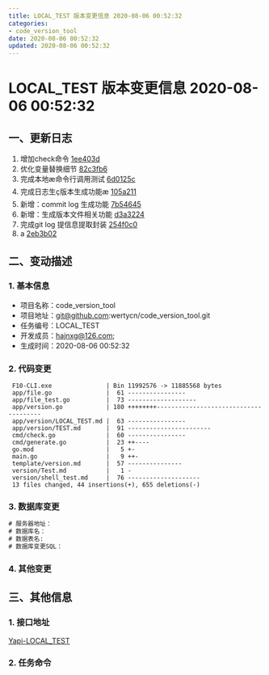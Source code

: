 ```yaml
---
title: LOCAL_TEST 版本变更信息 2020-08-06 00:52:32
categories:
- code_version_tool
date: 2020-08-06 00:52:32
updated: 2020-08-06 00:52:32
---
```

# LOCAL_TEST 版本变更信息 2020-08-06 00:52:32

## 一、更新日志

<!--简要描述本次修改影响了哪些功能，如新增XX功能，优化XX功能的XX问题等-->

<!--以下信息提取自 Commit Log -->
1. 增加check命令 [1ee403d]()
2. 优化变量替换细节 [82c3fb6]()
3. 完成本地æ命令行调用测试 [6d0125c]()
4. 完成日志生ç版本生成功能æ [105a211]()
5. 新增：commit log 生成功能 [7b54645]()
6. 新增：生成版本文件相关功能 [d3a3224]()
7. 完成git log 提信息提取封装 [254f0c0]()
8. a [2eb3b02]()


<!--more-->
## 二、变动描述

### 1. 基本信息

* 项目名称：code_version_tool
* 项目地址：git@github.com:wertycn/code_version_tool.git
* 任务编号：LOCAL_TEST
* 开发成员：hajnxg@126.com; 
* 生成时间：2020-08-06 00:52:32

### 2. 代码变更

<!--本次修改影响了哪些代码，由程序自动统计生成-->
```
 F10-CLI.exe               | Bin 11992576 -> 11885568 bytes
 app/file.go               |  61 ----------------
 app/file_test.go          |  73 -------------------
 app/version.go            | 180 ++++++++--------------------------------------
 app/version/LOCAL_TEST.md |  63 ----------------
 app/version/TEST.md       |  91 -----------------------
 cmd/check.go              |  60 ----------------
 cmd/generate.go           |  23 ++----
 go.mod                    |   5 +-
 main.go                   |   9 ++-
 template/version.md       |  57 ---------------
 version/Test.md           |   1 -
 version/shell_test.md     |  76 --------------------
 13 files changed, 44 insertions(+), 655 deletions(-)

```

### 3. 数据库变更

<!--需要对数据库做那些修改，将SQL写在下方代码区，没有写则无-->
```SQL
# 服务器地址：
# 数据库名：
# 数据表名:
# 数据库变更SQL：

```

### 4. 其他变更

<!-- 配置文件，环境变量，容器平台配置，数据更新依赖等等其他变更请记录在这里-->


## 三、其他信息

### 1. 接口地址

<!--如果接口已上传到yapi,直接填写yapi地址即可-->
[Yapi-LOCAL_TEST]()

### 2. 任务命令

<!--请输入本次功能所需脚本的执行命令-->
```shell

```


